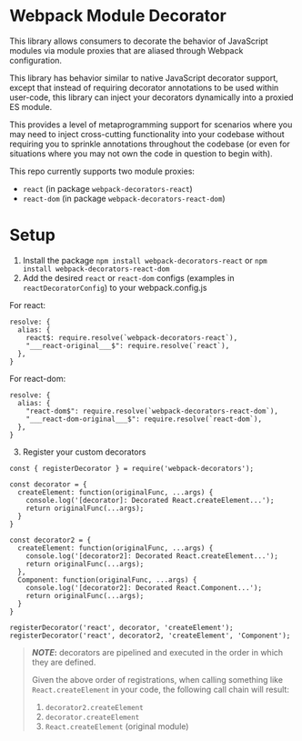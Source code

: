 # Webpack Module Decorator

This library allows consumers to decorate the behavior of JavaScript modules via module proxies that are aliased through Webpack configuration.

This library has behavior similar to native JavaScript decorator support, except that instead 
of requiring decorator annotations to be used within user-code, this library can inject your decorators dynamically into a proxied ES module.

This provides a level of metaprogramming support for scenarios where you may need to inject cross-cutting functionality 
into your codebase without requiring you to sprinkle annotations throughout the codebase (or even for situations where 
you may not own the code in question to begin with).

This repo currently supports two module proxies:
- `react` (in package `webpack-decorators-react`)
- `react-dom` (in package `webpack-decorators-react-dom`)

# Setup
1. Install the package `npm install webpack-decorators-react` or `npm install webpack-decorators-react-dom`
2. Add the desired `react` or `react-dom` configs (examples in `reactDecoratorConfig`) to your webpack.config.js

For react:
```
resolve: {
  alias: {
    react$: require.resolve(`webpack-decorators-react`),
    "___react-original___$": require.resolve(`react`),
  },
}
```

For react-dom:
```
resolve: {
  alias: {
    "react-dom$": require.resolve(`webpack-decorators-react-dom`),
    "___react-dom-original___$": require.resolve(`react-dom`),
  },
}
```

3. Register your custom decorators

```
const { registerDecorator } = require('webpack-decorators');

const decorator = {
  createElement: function(originalFunc, ...args) {
    console.log('[decorator]: Decorated React.createElement...');
    return originalFunc(...args);
  }
}

const decorator2 = {
  createElement: function(originalFunc, ...args) {
    console.log('[decorator2]: Decorated React.createElement...');
    return originalFunc(...args);
  },
  Component: function(originalFunc, ...args) {
    console.log('[decorator2]: Decorated React.Component...');
    return originalFunc(...args);
  }
}

registerDecorator('react', decorator, 'createElement');
registerDecorator('react', decorator2, 'createElement', 'Component');
```

>**_NOTE_:** decorators are pipelined and executed in the order in which they are defined.
> 
> Given the above order of registrations, when calling something like `React.createElement` in your code, the following call chain will result:
>
> 1. `decorator2.createElement`
> 2. `decorator.createElement`
> 3. `React.createElement` (original module)